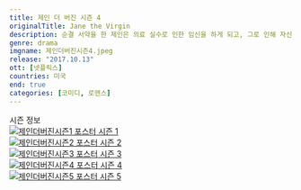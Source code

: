 ```yaml
---
title: 제인 더 버진 시즌 4
originalTitle: Jane the Virgin
description: 순결 서약을 한 제인은 의료 실수로 인한 임신을 하게 되고, 그로 인해 자신의 장래 계획이 송두리째 바뀌게 될 운명에 처하게 된다.
genre: drama
imgname: 제인더버진시즌4.jpeg
release: "2017.10.13"
ott: [넷플릭스]
countries: 미국
end: true
categories: [코미디, 로맨스]
---
```


<div class="title bold">시즌 정보</div>

<div class="season-list">
<div class="item">
<a href="https://lesflix.github.io/drama/제인더버진시즌1" >
<img src="/poster/제인더버진시즌1.jpeg" alt="제인더버진시즌1 포스터 ">
시즌 1</a>
</div>

<div class="item">
<a href="https://lesflix.github.io/drama/제인더버진시즌2" >
<img src="/poster/제인더버진시즌2.jpeg" alt="제인더버진시즌2 포스터 ">
시즌 2</a>
</div>

<div class="item">
<a href="https://lesflix.github.io/drama/제인더버진시즌3" >
<img src="/poster/제인더버진시즌3.jpeg" alt="제인더버진시즌3 포스터 ">
시즌 3</a>
</div>

<div class="item">
<a href="https://lesflix.github.io/drama/제인더버진시즌4" >
<img src="/poster/제인더버진시즌4.jpeg" alt="제인더버진시즌4 포스터 ">
시즌 4</a>
</div>

<div class="item">
<a href="https://lesflix.github.io/drama/제인더버진시즌5" >
<img src="/poster/제인더버진시즌5.jpeg" alt="제인더버진시즌5 포스터 ">
시즌 5</a>
</div>
</div>
